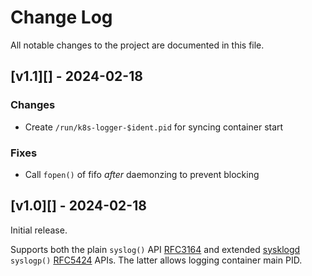 Change Log
==========

All notable changes to the project are documented in this file.


[v1.1][] - 2024-02-18
---------------------

### Changes
 - Create `/run/k8s-logger-$ident.pid` for syncing container start

### Fixes
 - Call `fopen()` of fifo *after* daemonzing to prevent blocking


[v1.0][] - 2024-02-18
---------------------

Initial release.

Supports both the plain `syslog()` API [RFC3164][] and extended
[sysklogd][] `syslogp()` [RFC5424][] APIs.  The latter allows
logging container main PID.

[RFC3164]:  https://datatracker.ietf.org/doc/html/rfc3164
[RFC5424]:  https://datatracker.ietf.org/doc/html/rfc5424
[sysklogd]: https://github.com/troglobit/sysklogd
